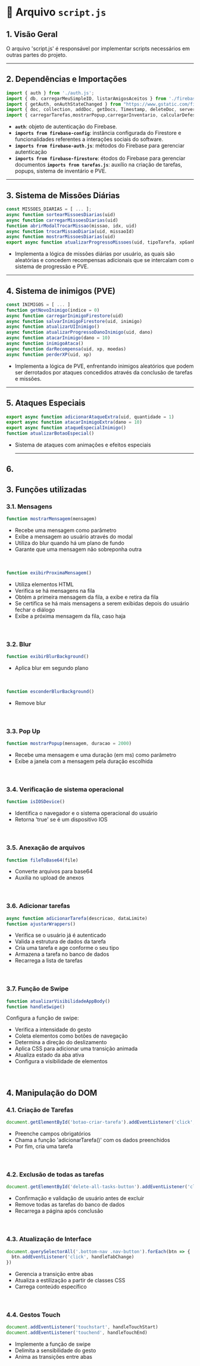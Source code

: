 
# 📄 Arquivo `script.js`

## 1. Visão Geral
  O arquivo 'script.js' é responsável por implementar scripts necessários em outras partes do projeto.

  ---
  
## 2. Dependências e Importações

```js
import { auth } from './auth.js';
import { db, carregarMeuSimpleID, listarAmigosAceitos } from './firebase-config.js';
import { getAuth, onAuthStateChanged } from "https://www.gstatic.com/firebasejs/11.6.0/firebase-auth.js";
import { doc, collection, addDoc, getDocs, Timestamp, deleteDoc, serverTimestamp, setDoc, getDoc, increment } from 'https://www.gstatic.com/firebasejs/11.6.0/firebase-firestore.js';
import { carregarTarefas,mostrarPopup,carregarInventario, calcularDefesa } from './tarefas.js';
```
* **`auth`**: objeto de autenticação do Firebase.
* **`imports from firebase-config`**: instância configurada do Firestore e funcionalidades referentes a interações sociais do software.
* **`imports from firebase-auth.js`**: métodos do Firebase para gerenciar autenticação
* **`imports from firebase-firestore`**: étodos do Firebase para gerenciar documentos
**`imports from tarefas.js`**: auxílio na criação de tarefas, popups, sistema de inventário e PVE.

---

## 3. Sistema de Missões Diárias

```js
const MISSOES_DIARIAS = [ ... ];
async function sortearMissoesDiarias(uid)
async function carregarMissoesDiarias(uid)
function abrirModalTrocarMissao(missao, idx, uid)
async function trocarMissaoDiaria(uid, missaoId)
async function mostrarMissoesDiarias(uid)
export async function atualizarProgressoMissoes(uid, tipoTarefa, xpGanho = 0)
```
* Implementa a lógica de missões diárias por usuário, as quais são aleatórias e concedem recompensas adicionais que se intercalam com o sistema de progressão e PVE.

---

## 4. Sistema de inimigos (PVE)

```js
const INIMIGOS = [ ... ]
function getNovoInimigo(indice = 0)
async function carregarInimigoFirestore(uid)
async function salvarInimigoFirestore(uid, inimigo)
async function atualizarUIInimigo()
async function atualizarProgressoDanoInimigo(uid, dano)
async function atacarInimigo(dano = 10)
async function inimigoAtaca()
async function darRecompensa(uid, xp, moedas)
async function perderXP(uid, xp)
```

* Implementa a lógica de PVE, enfrentando inimigos aleatórios que podem ser derrotados por ataques concedidos através da conclusão de tarefas e missões.

---

## 5. Ataques Especiais

```js
export async function adicionarAtaqueExtra(uid, quantidade = 1)
export async function atacarInimigoExtra(dano = 10)
export async function ataqueEspecialInimigo()
function atualizarBotaoEspecial()
```

* Sistema de ataques com animações e efeitos especiais

  ---

## 6. 

## 3. Funções utilizadas

### 3.1. Mensagens
```js
function mostrarMensagem(mensagem)
```
- Recebe uma mensagem como parâmetro
- Exibe a mensagem ao usuário através do modal
- Utiliza do blur quando há um plano de fundo
- Garante que uma mensagem não sobreponha outra
  <br><br><br>
```js
function exibirProximaMensagem()
```
- Utiliza elementos HTML
- Verifica se há mensagens na fila
- Obtém a primeira mensagem da fila, a exibe e retira da fila
- Se certifica se há mais mensagens a serem exibidas depois do usuário fechar o diálogo
- Exibe a próxima mensagem da fila, caso haja
  <br><br><br>

### 3.2. Blur

```js
function exibirBlurBackground()
```
- Aplica blur em segundo plano
  <br><br><br>

```js
function esconderBlurBackground()
```
- Remove blur
  <br><br><br>

### 3.3. Pop Up
```js
function mostrarPopup(mensagem, duracao = 2000)
```
- Recebe uma mensagem e uma duração (em ms) como parâmetro
- Exibe a janela com a mensagem pela duração escolhida
  <br><br><br>

### 3.4. Verificação de sistema operacional
```js
function isIOSDevice()
```
- Identifica o navegador e o sistema operacional do usuário
- Retorna 'true' se é um dispositivo IOS
  <br><br><br>

### 3.5. Anexação de arquivos
```js
function fileToBase64(file)
```
- Converte arquivos para base64
- Auxilia no upload de anexos
<br><br><br>

### 3.6. Adicionar tarefas

```js
async function adicionarTarefa(descricao, dataLimite)
function ajustarWrappers()
````
- Verifica se o usuário já é autenticado
- Valida a estrutura de dados da tarefa
- Cria uma tarefa e age conforme o seu tipo
- Armazena a tarefa no banco de dados
- Recarrega a lista de tarefas
  <br><br><br>

### 3.7. Função de Swipe

```js
function atualizarVisibilidadeAppBody()
function handleSwipe()
```
Configura a função de swipe:
- Verifica a intensidade do gesto
- Coleta elementos como botões de navegação
- Determina a direção do deslizamento
- Aplica CSS para adicionar uma transição animada
- Atualiza estado da aba ativa
- Configura a visibilidade de elementos
  <br><br><br>

## 4. Manipulação do DOM

### 4.1. Criação de Tarefas
```js
document.getElementById('botao-criar-tarefa').addEventListener('click', handleCreateTask)
```
- Preenche campos obrigatórios
- Chama a função 'adicionarTarefa()' com os dados preenchidos
- Por fim, cria uma tarefa
<br><br><br>

### 4.2. Exclusão de todas as tarefas
```js
document.getElementById('delete-all-tasks-button').addEventListener('click', handleDeleteAllTasks)
```
- Confirmação e validação de usuário antes de excluir
- Remove todas as tarefas do banco de dados
- Recarrega a página após conclusão
  <br><br><br>

### 4.3. Atualização de Interface
```js
document.querySelectorAll('.bottom-nav .nav-button').forEach(btn => {
  btn.addEventListener('click', handleTabChange)
})
```
- Gerencia a transição entre abas
- Atualiza a estilização a partir de classes CSS
- Carrega conteúdo específico
<br><br><br>

### 4.4. Gestos Touch
```js
document.addEventListener('touchstart', handleTouchStart)
document.addEventListener('touchend', handleTouchEnd)
```
- Implemente a função de swipe
- Delimita a sensibilidade do gesto
- Anima as transições entre abas

